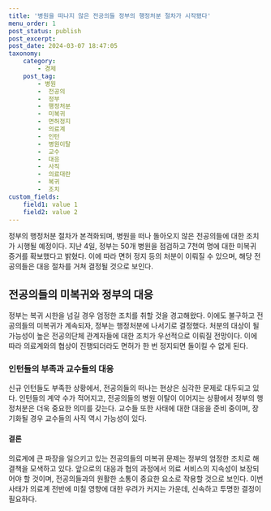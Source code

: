 ```yaml
---
title: '병원을 떠나지 않은 전공의들 정부의 행정처분 절차가 시작됐다'
menu_order: 1
post_status: publish
post_excerpt: 
post_date: 2024-03-07 18:47:05
taxonomy:
    category:
        - 경제
    post_tag:
        - 병원
        -  전공의
        -  정부
        -  행정처분
        -  미복귀
        -  면허정지
        -  의료계
        -  인턴
        -  병원이탈
        -  교수
        -  대응
        -  사직
        -  의료대란
        -  복귀
        -  조치
custom_fields:
    field1: value 1
    field2: value 2
---
```


정부의 행정처분 절차가 본격화되며, 병원을 떠나 돌아오지 않은 전공의들에 대한 조치가 시행될 예정이다. 지난 4일, 정부는 50개 병원을 점검하고 7천여 명에 대한 미복귀 증거를 확보했다고 밝혔다. 이에 따라 면허 정지 등의 처분이 이뤄질 수 있으며, 해당 전공의들은 대응 절차를 거쳐 결정될 것으로 보인다.
## 전공의들의 미복귀와 정부의 대응
정부는 복귀 시한을 넘길 경우 엄정한 조치를 취할 것을 경고해왔다. 이에도 불구하고 전공의들의 미복귀가 계속되자, 정부는 행정처분에 나서기로 결정했다. 처분의 대상이 될 가능성이 높은 전공의단체 관계자들에 대한 조치가 우선적으로 이뤄질 전망이다. 이에 따라 의료계와의 협상이 진행되더라도 면허가 한 번 정지되면 돌이킬 수 없게 된다.
### 인턴들의 부족과 교수들의 대응
신규 인턴들도 부족한 상황에서, 전공의들의 떠나는 현상은 심각한 문제로 대두되고 있다. 인턴들의 계약 수가 적어지고, 전공의들의 병원 이탈이 이어지는 상황에서 정부의 행정처분은 더욱 중요한 의미를 갖는다. 교수들 또한 사태에 대한 대응을 준비 중이며, 장기화될 경우 교수들의 사직 역시 가능성이 있다.
#### 결론
의료계에 큰 파장을 일으키고 있는 전공의들의 미복귀 문제는 정부의 엄정한 조치로 해결책을 모색하고 있다. 앞으로의 대응과 협의 과정에서 의료 서비스의 지속성이 보장되어야 할 것이며, 전공의들과의 원활한 소통이 중요한 요소로 작용할 것으로 보인다. 이번 사태가 의료계 전반에 미칠 영향에 대한 우려가 커지는 가운데, 신속하고 투명한 결정이 필요하다.

